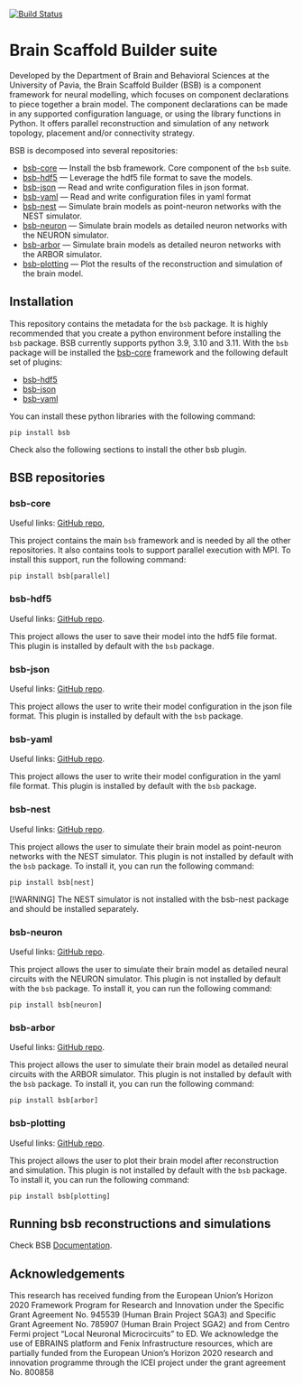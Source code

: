 [![Build Status](https://github.com/dbbs-lab/bsb/actions/workflows/build.yml/badge.svg)](https://github.com/dbbs-lab/bsb/actions/workflows/build.yml)
# Brain Scaffold Builder suite
Developed by the Department of Brain and Behavioral Sciences at the University of Pavia, 
the Brain Scaffold Builder (BSB) is a component framework for neural modelling, which focuses on component 
declarations to piece together a brain model. 
The component declarations can be made in any supported configuration language, 
or using the library functions in Python. 
It offers parallel reconstruction and simulation of any network topology, placement and/or connectivity 
strategy.

BSB is decomposed into several repositories:
- [bsb-core](#bsb-core) — Install the bsb framework. Core component of the `bsb` suite.
- [bsb-hdf5](#bsb-hdf5) — Leverage the hdf5 file format to save the models.
- [bsb-json](#bsb-json) — Read and write configuration files in json format. 
- [bsb-yaml](#bsb-yaml) — Read and write configuration files in yaml format
- [bsb-nest](#bsb-nest) — Simulate brain models as point-neuron networks with the NEST simulator.
- [bsb-neuron](#bsb-neuron) — Simulate brain models as detailed neuron networks with the NEURON simulator.
- [bsb-arbor](#bsb-arbor) — Simulate brain models as detailed neuron networks with the ARBOR simulator.
- [bsb-plotting](#bsb-plotting) — Plot the results of the reconstruction and simulation of the brain model.

## Installation
This repository contains the metadata for the `bsb` package.
It is highly recommended that you create a python environment before installing the `bsb` package.
BSB currently supports python 3.9, 3.10 and 3.11.
With the `bsb` package will be installed the
[bsb-core](#bsb-core) framework and the following default set of plugins:
- [bsb-hdf5](#bsb-hdf5)
- [bsb-json](#bsb-json)
- [bsb-yaml](#bsb-yaml)

You can install these python libraries with the following command:
```shell
pip install bsb
```
Check also the following sections to install the other bsb plugin.

## BSB repositories
### bsb-core

Useful links:
[GitHub repo](https://github.com/dbbs-lab/bsb-core),

This project contains the main `bsb` framework and is needed by all the other repositories.
It also contains tools to support parallel execution with MPI. To install this support, run the following command:
```shell
pip install bsb[parallel]
```

### bsb-hdf5

Useful links:
[GitHub repo](https://github.com/dbbs-lab/bsb-hdf5).

This project allows the user to save their model into the hdf5 file format. 
This plugin is installed by default with the `bsb` package.

### bsb-json

Useful links:
[GitHub repo](https://github.com/dbbs-lab/bsb-json).

This project allows the user to write their model configuration in the json file format. 
This plugin is installed by default with the `bsb` package.

### bsb-yaml

Useful links:
[GitHub repo](https://github.com/dbbs-lab/bsb-yaml).

This project allows the user to write their model configuration in the yaml file format. 
This plugin is installed by default with the `bsb` package.

### bsb-nest

Useful links:
[GitHub repo](https://github.com/dbbs-lab/bsb-nest).

This project allows the user to simulate their brain model as point-neuron networks with the NEST simulator.
This plugin is not installed by default with the `bsb` package. To install it, you can run the following command:

```shell
pip install bsb[nest]
```
[!WARNING]
The NEST simulator is not installed with the bsb-nest package and should be installed separately.

### bsb-neuron

Useful links:
[GitHub repo](https://github.com/dbbs-lab/bsb-neuron).

This project allows the user to simulate their brain model as detailed neural circuits with the NEURON simulator.
This plugin is not installed by default with the `bsb` package. To install it, you can run the following command:
```shell
pip install bsb[neuron]
```

### bsb-arbor

Useful links:
[GitHub repo](https://github.com/dbbs-lab/bsb-arbor).

This project allows the user to simulate their brain model as detailed neural circuits with the ARBOR simulator.
This plugin is not installed by default with the `bsb` package. To install it, you can run the following command:
```shell
pip install bsb[arbor]
```

### bsb-plotting

Useful links:
[GitHub repo](https://github.com/dbbs-lab/bsb-plotting).

This project allows the user to plot their brain model after reconstruction and simulation.
This plugin is not installed by default with the `bsb` package. To install it, you can run the following command:
```shell
pip install bsb[plotting]
```

## Running bsb reconstructions and simulations
Check BSB [Documentation](https://bsb.readthedocs.io/en/latest).

## Acknowledgements

This research has received funding from the European Union’s Horizon 2020 Framework
Program for Research and Innovation under the Specific Grant Agreement No. 945539
(Human Brain Project SGA3) and Specific Grant Agreement No. 785907 (Human Brain
Project SGA2) and from Centro Fermi project “Local Neuronal Microcircuits” to ED. We
acknowledge the use of EBRAINS platform and Fenix Infrastructure resources, which are
partially funded from the European Union’s Horizon 2020 research and innovation
programme through the ICEI project under the grant agreement No. 800858
